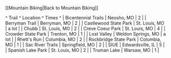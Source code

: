 [[Mountain Biking|Back to Mountain Biking]]

^ Trail ^ Location ^ Times ^
| Bicentennial Trails | Neosho, MO | 2 |
| Berryman Trail | Berryman, MO | 2 |
| Castlewood State Park | St. Louis, MO | a lot |
| Chubb | St. Louis, MO | 2 |
| Creve Coeur Park | St. Louis, MO | 4 |
| Crowder State Park | Trenton, MO | 1 |
| Lost Valley | Weldon Springs, MO | a lot |
| Rhett's Run | Columbia, MO | 2 |
| Rockbridge State Park | Columbia, MO | 1 |
| Sac River Trails | Springfield, MO | 2 |
| SIUE | Edwardsville, IL | 5 |
| Spanish Lake Park | St. Louis, MO | 2 |
| Truman Lake | Warsaw, MO | 1 |